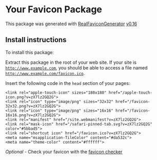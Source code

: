 # Your Favicon Package

This package was generated with [RealFaviconGenerator](https://realfavicongenerator.net/) [v0.16](https://realfavicongenerator.net/change_log#v0.16)

## Install instructions

To install this package:

Extract this package in the root of your web site. If your site is <code>http://www.example.com</code>, you should be able to access a file named <code>http://www.example.com/favicon.ico</code>.

Insert the following code in the `head` section of your pages:

    <link rel="apple-touch-icon" sizes="180x180" href="/apple-touch-icon.png?v=zX7lz2GQ2G">
    <link rel="icon" type="image/png" sizes="32x32" href="/favicon-32x32.png?v=zX7lz2GQ2G">
    <link rel="icon" type="image/png" sizes="16x16" href="/favicon-16x16.png?v=zX7lz2GQ2G">
    <link rel="manifest" href="/site.webmanifest?v=zX7lz2GQ2G">
    <link rel="mask-icon" href="/safari-pinned-tab.svg?v=zX7lz2GQ2G" color="#5bbad5">
    <link rel="shortcut icon" href="/favicon.ico?v=zX7lz2GQ2G">
    <meta name="msapplication-TileColor" content="#da532c">
    <meta name="theme-color" content="#ffffff">

*Optional* - Check your favicon with the [favicon checker](https://realfavicongenerator.net/favicon_checker)
